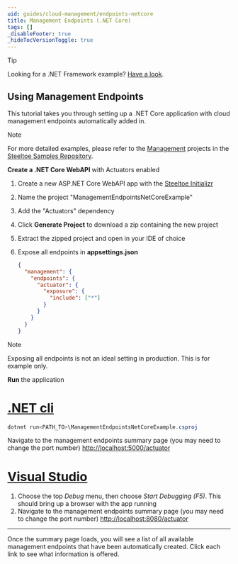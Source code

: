 ```yaml
---
uid: guides/cloud-management/endpoints-netcore
title: Management Endpoints (.NET Core)
tags: []
_disableFooter: true
_hideTocVersionToggle: true
---
```


> [!TIP]
> Looking for a .NET Framework example? [Have a look](endpoints-framework.md).

## Using Management Endpoints

This tutorial takes you through setting up a .NET Core application with cloud management endpoints automatically added in.

> [!NOTE]
> For more detailed examples, please refer to the [Management](https://github.com/SteeltoeOSS/Samples/tree/main/Management/src) projects in the [Steeltoe Samples Repository](https://github.com/SteeltoeOSS/Samples).

**Create a .NET Core WebAPI** with Actuators enabled

1. Create a new ASP.NET Core WebAPI app with the [Steeltoe Initializr](https://start.steeltoe.io)
1. Name the project "ManagementEndpointsNetCoreExample"
1. Add the "Actuators" dependency
1. Click **Generate Project** to download a zip containing the new project
1. Extract the zipped project and open in your IDE of choice
1. Expose all endpoints in **appsettings.json**

   ```json
   {
     "management": {
       "endpoints": {
         "actuator": {
           "exposure": {
             "include": ["*"]
           }
         }
       }
     }
   }
   ```

> [!NOTE]
> Exposing all endpoints is not an ideal setting in production. This is for example only.

**Run** the application

# [.NET cli](#tab/cli)

```powershell
dotnet run<PATH_TO>\ManagementEndpointsNetCoreExample.csproj
```

Navigate to the management endpoints summary page (you may need to change the port number) [http://localhost:5000/actuator](http://localhost:5000/actuator)

# [Visual Studio](#tab/vs)

1. Choose the top _Debug_ menu, then choose _Start Debugging (F5)_. This should bring up a browser with the app running
1. Navigate to the management endpoints summary page (you may need to change the port number) [http://localhost:8080/actuator](http://localhost:8080/actuator)

---

Once the summary page loads, you will see a list of all available management endpoints that have been automatically created. Click each link to see what information is offered.
